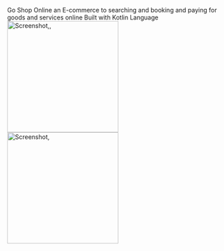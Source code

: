Go Shop Online an E-commerce to searching and booking and paying for goods and services online
Built with Kotlin Language <img width="256" alt="Screenshot,," src="https://user-images.githubusercontent.com/95639970/209454161-6c9f066e-8d72-4712-835d-0182e4f4bedc.png">
<img width="256" alt="Screenshot," src="https://user-images.githubusercontent.com/95639970/209454164-1bf05ede-b3b8-4f68-82cf-5fc112f5c080.png">
